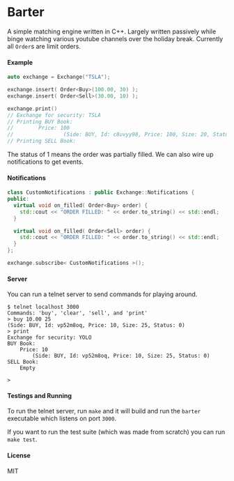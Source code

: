 Barter
======

A simple matching engine written in C++. Largely written passively while binge watching various youtube channels
over the holiday break. Currently all `Order`s are limit orders.

#### Example

```c++
auto exchange = Exchange("TSLA");

exchange.insert( Order<Buy>(100.00, 30) );
exchange.insert( Order<Sell>(30.00, 10) );

exchange.print()
// Exchange for security: TSLA
// Printing BUY Book:
//        Price: 100
//                (Side: BUY, Id: c8uvyy98, Price: 100, Size: 20, Status: 1)
// Printing SELL Book:
```

The status of 1 means the order was partially filled. We can also wire up notifications to get events.

#### Notifications

```c++
class CustomNotifications : public Exchange::Notifications {
public:
  virtual void on_filled( Order<Buy> order) {
    std::cout << "ORDER FILLED: " << order.to_string() << std::endl;
  }

  virtual void on_filled( Order<Sell> order) {
    std::cout << "ORDER FILLED: " << order.to_string() << std::endl;
  }
};

exchange.subscribe< CustomNotifications >();
```

#### Server

You can run a telnet server to send commands for playing around.

```
$ telnet localhost 3000
Commands: 'buy', 'clear', 'sell', and 'print'
> buy 10.00 25
(Side: BUY, Id: vp52m8oq, Price: 10, Size: 25, Status: 0)
> print
Exchange for security: YOLO
BUY Book:
	Price: 10
		(Side: BUY, Id: vp52m8oq, Price: 10, Size: 25, Status: 0)
SELL Book:
	Empty

>
```

#### Testings and Running

To run the telnet server, run `make` and it will build and run the `barter` executable which listens on port `3000`.

If you want to run the test suite (which was made from scratch) you can run `make test`.

#### License

MIT
